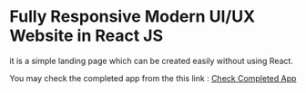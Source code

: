 # Fully Responsive Modern UI/UX Website in React JS

it is a simple landing page which can be created easily without using React.

You may check the completed app from the this link :
[Check Completed App](https://aytacg26.github.io/gpt3_react/)
